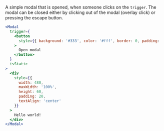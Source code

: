 A simple modal that is opened, when someone clicks on the `trigger`.
The modal can be closed either by clicking out of the modal (overlay click)
or pressing the escape button.

```jsx
<Modal
  trigger={
    <button
      style={{ background: '#333', color: '#fff', border: 0, padding: '5px' }}
    >
      Open modal
    </button>
  }
  isStatic
>
  <div
    style={{
      width: 480,
      maxWidth: '100%',
      height: 60,
      padding: 20,
      textAlign: 'center'
    }}
  >
    Hello world!
  </div>
</Modal>
```

